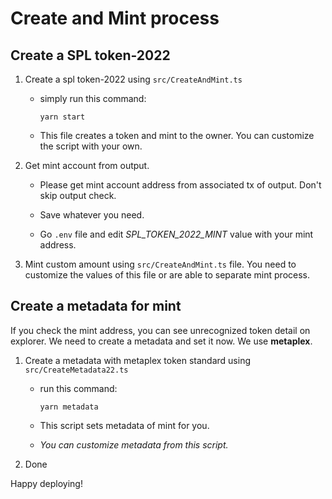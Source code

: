 # Create and Mint process
## Create a SPL token-2022

1. Create a spl token-2022 using `src/CreateAndMint.ts`
   
   - simply run this command:
     ```
     yarn start
     ```

   - This file creates a token and mint to the owner. You can customize the script with your own.

2. Get mint account from output.

   - Please get mint account address from associated tx of output. Don't skip output check.
     
   - Save whatever you need.
     
   - Go `.env` file and edit _SPL_TOKEN_2022_MINT_ value with your mint address.

3. Mint custom amount using `src/CreateAndMint.ts` file. You need to customize the values of this file or are able to separate mint process.


## Create a metadata for mint

If you check the mint address, you can see unrecognized token detail on explorer. We need to create a metadata and set it now. We use **metaplex**.

1. Create a metadata with metaplex token standard using `src/CreateMetadata22.ts`
   
   - run this command:
     ```
     yarn metadata
     ```

   - This script sets metadata of mint for you.

   - _You can customize metadata from this script._

2. Done

Happy deploying!

